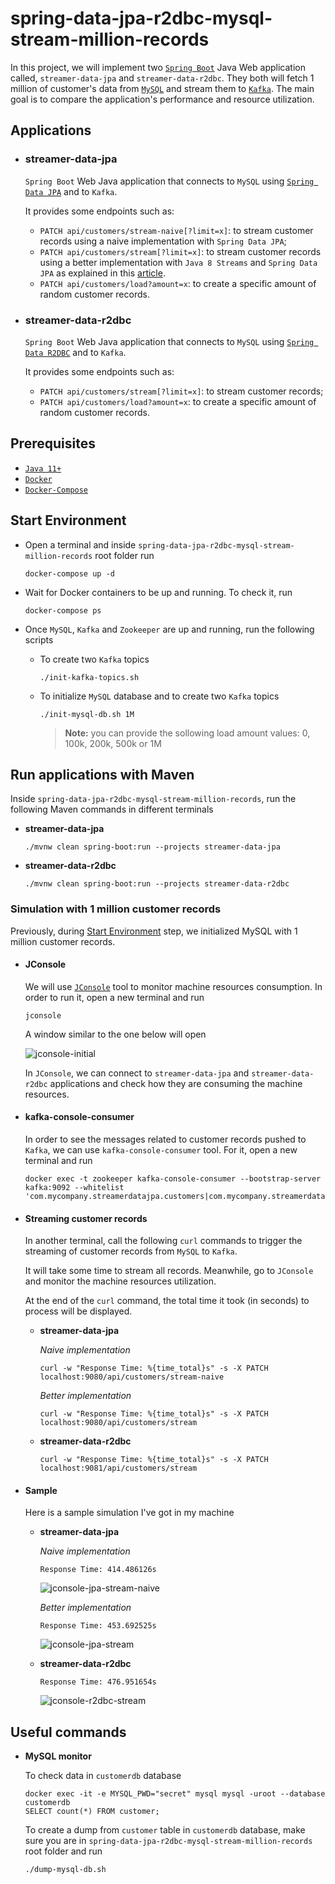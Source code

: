 # spring-data-jpa-r2dbc-mysql-stream-million-records

In this project, we will implement two [`Spring Boot`](https://docs.spring.io/spring-boot/docs/current/reference/htmlsingle/) Java Web application called, `streamer-data-jpa` and `streamer-data-r2dbc`. They both will fetch 1 million of customer's data from [`MySQL`](https://www.mysql.com/) and stream them to [`Kafka`](https://kafka.apache.org/). The main goal is to compare the application's performance and resource utilization. 

## Applications

- ### streamer-data-jpa

  `Spring Boot` Web Java application that connects to `MySQL` using [`Spring Data JPA`](https://docs.spring.io/spring-data/jpa/docs/current/reference/html/) and to `Kafka`.

  It provides some endpoints such as:
  - `PATCH api/customers/stream-naive[?limit=x]`: to stream customer records using a naive implementation with `Spring Data JPA`;
  - `PATCH api/customers/stream[?limit=x]`: to stream customer records using a better implementation with `Java 8 Streams` and `Spring Data JPA` as explained in this [article](https://knes1.github.io/blog/2015/2015-10-19-streaming-mysql-results-using-java8-streams-and-spring-data.html).
  - `PATCH api/customers/load?amount=x`: to create a specific amount of random customer records.

- ### streamer-data-r2dbc

  `Spring Boot` Web Java application that connects to `MySQL` using [`Spring Data R2DBC`](https://docs.spring.io/spring-data/r2dbc/docs/current/reference/html/) and to `Kafka`.

  It provides some endpoints such as:
  - `PATCH api/customers/stream[?limit=x]`: to stream customer records;
  - `PATCH api/customers/load?amount=x`: to create a specific amount of random customer records.

## Prerequisites

- [`Java 11+`](https://www.oracle.com/java/technologies/downloads/#java11)
- [`Docker`](https://www.docker.com/)
- [`Docker-Compose`](https://docs.docker.com/compose/install/)

## Start Environment

- Open a terminal and inside `spring-data-jpa-r2dbc-mysql-stream-million-records` root folder run
  ```
  docker-compose up -d
  ```

- Wait for Docker containers to be up and running. To check it, run
  ```
  docker-compose ps
  ```

- Once `MySQL`, `Kafka` and `Zookeeper` are up and running, run the following scripts

  - To create two `Kafka` topics
    ```
    ./init-kafka-topics.sh
    ```

  - To initialize `MySQL` database and to create two `Kafka` topics
    ```
    ./init-mysql-db.sh 1M
    ```
    > **Note:** you can provide the sollowing load amount values: 0, 100k, 200k, 500k or 1M

## Run applications with Maven

Inside `spring-data-jpa-r2dbc-mysql-stream-million-records`, run the following Maven commands in different terminals

- **streamer-data-jpa**
  ```
  ./mvnw clean spring-boot:run --projects streamer-data-jpa
  ```

- **streamer-data-r2dbc**
  ```
  ./mvnw clean spring-boot:run --projects streamer-data-r2dbc
  ```

### Simulation with 1 million customer records

Previously, during [Start Environment](#start-environment) step, we initialized MySQL with 1 million customer records.

- #### JConsole

  We will use [`JConsole`](https://openjdk.java.net/tools/svc/jconsole/) tool to monitor machine resources consumption. In order to run it, open a new terminal and run
  ```
  jconsole
  ```
  
  A window similar to the one below will open

  ![jconsole-initial](documantation/jconsole-initial.png)

  In `JConsole`, we can connect to `streamer-data-jpa` and `streamer-data-r2dbc` applications and check how they are consuming the machine resources.

- #### kafka-console-consumer

  In order to see the messages related to customer records pushed to `Kafka`, we can use `kafka-console-consumer` tool. For it, open a new terminal and run
  ```
  docker exec -t zookeeper kafka-console-consumer --bootstrap-server kafka:9092 --whitelist 'com.mycompany.streamerdatajpa.customers|com.mycompany.streamerdatar2dbc.customers'
  ```

- #### Streaming customer records

  In another terminal, call the following `curl` commands to trigger the streaming of customer records from `MySQL` to `Kafka`. 

  It will take some time to stream all records. Meanwhile, go to `JConsole` and monitor the machine resources utilization.

  At the end of the `curl` command, the total time it took (in seconds) to process will be displayed. 

  - **streamer-data-jpa**

    _Naive implementation_
    ```
    curl -w "Response Time: %{time_total}s" -s -X PATCH localhost:9080/api/customers/stream-naive
    ```
  
    _Better implementation_
    ```
    curl -w "Response Time: %{time_total}s" -s -X PATCH localhost:9080/api/customers/stream
    ```

  - **streamer-data-r2dbc**
    ```
    curl -w "Response Time: %{time_total}s" -s -X PATCH localhost:9081/api/customers/stream
    ```

- #### Sample

  Here is a sample simulation I've got in my machine

  - **streamer-data-jpa**

    _Naive implementation_
    ```
    Response Time: 414.486126s
    ```
    ![jconsole-jpa-stream-naive](documantation/jconsole-jpa-stream-naive.png)

    _Better implementation_
    ```
    Response Time: 453.692525s
    ```
    ![jconsole-jpa-stream](documantation/jconsole-jpa-stream.png)

  - **streamer-data-r2dbc**
    ```
    Response Time: 476.951654s
    ```
    ![jconsole-r2dbc-stream](documantation/jconsole-r2dbc-stream.png)

## Useful commands

- **MySQL monitor**

  To check data in `customerdb` database
  ```
  docker exec -it -e MYSQL_PWD="secret" mysql mysql -uroot --database customerdb
  SELECT count(*) FROM customer;
  ```

  To create a dump from `customer` table in `customerdb` database, make sure you are in `spring-data-jpa-r2dbc-mysql-stream-million-records` root folder and run
  ```
  ./dump-mysql-db.sh
  ```
